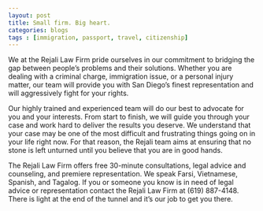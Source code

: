 ```yaml
---
layout: post
title: Small firm. Big heart.
categories:	blogs
tags : [immigration, passport, travel, citizenship]
---
```


We at the Rejali Law Firm pride ourselves in our commitment to bridging the gap between people’s problems and their solutions. Whether you are dealing with a criminal charge, immigration issue, or a personal injury matter, our team will provide you with San Diego’s finest representation and will aggressively fight for your rights.

Our highly trained and experienced team will do our best to advocate for you and your interests. From start to finish, we will guide you through your case and work hard to deliver the results you deserve. We understand that your case may be one of the most difficult and frustrating things going on in your life right now. For that reason, the Rejali team aims at ensuring that no stone is left unturned until you believe that you are in good hands.

The Rejali Law Firm offers free 30-minute consultations, legal advice and counseling, and premiere representation. We speak Farsi, Vietnamese, Spanish, and Tagalog. If you or someone you know is in need of legal advice or representation contact the Rejali Law Firm at (619) 887-4148. There is light at the end of the tunnel and it’s our job to get you there.